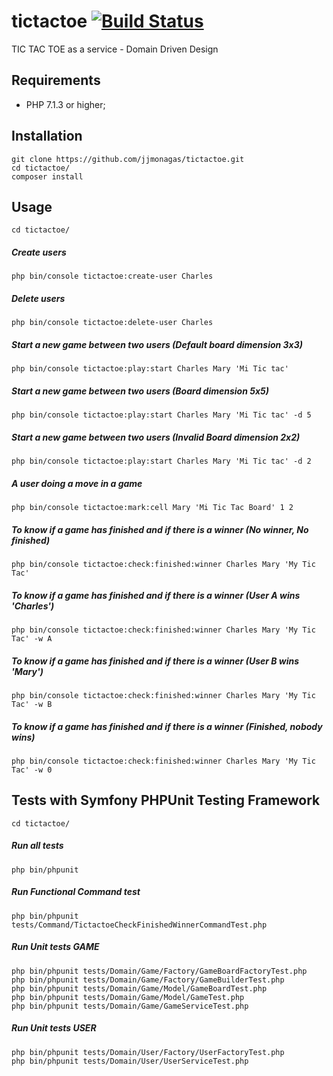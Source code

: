 # tictactoe [![Build Status](https://travis-ci.org/jjmonagas/tictactoe.svg?branch=master)](https://travis-ci.org/jjmonagas/tictactoe)
TIC TAC TOE as a service - Domain Driven Design

## Requirements

* PHP 7.1.3 or higher;

## Installation

```
git clone https://github.com/jjmonagas/tictactoe.git
cd tictactoe/
composer install
```

## Usage

```
cd tictactoe/
```

##### Create users 
```
php bin/console tictactoe:create-user Charles
```

##### Delete users 
```
php bin/console tictactoe:delete-user Charles
```

##### Start a new game between two users (Default board dimension 3x3)
```
php bin/console tictactoe:play:start Charles Mary 'Mi Tic tac'
```


##### Start a new game between two users (Board dimension 5x5)
```
php bin/console tictactoe:play:start Charles Mary 'Mi Tic tac' -d 5
```

##### Start a new game between two users (Invalid Board dimension 2x2)
```
php bin/console tictactoe:play:start Charles Mary 'Mi Tic tac' -d 2
```

##### A user doing a move in a game
```
php bin/console tictactoe:mark:cell Mary 'Mi Tic Tac Board' 1 2
```

##### To know if a game has finished and if there is a winner (No winner, No finished)
```
php bin/console tictactoe:check:finished:winner Charles Mary 'My Tic Tac' 
```

##### To know if a game has finished and if there is a winner (User A wins 'Charles')
```
php bin/console tictactoe:check:finished:winner Charles Mary 'My Tic Tac' -w A
```

##### To know if a game has finished and if there is a winner (User B wins 'Mary')
```
php bin/console tictactoe:check:finished:winner Charles Mary 'My Tic Tac' -w B
```

##### To know if a game has finished and if there is a winner (Finished, nobody wins)
```
php bin/console tictactoe:check:finished:winner Charles Mary 'My Tic Tac' -w 0
```



## Tests with Symfony PHPUnit Testing Framework

```
cd tictactoe/
```

##### Run all tests
```
php bin/phpunit 
```

##### Run Functional Command test
```
php bin/phpunit tests/Command/TictactoeCheckFinishedWinnerCommandTest.php
```

##### Run Unit tests GAME
```
php bin/phpunit tests/Domain/Game/Factory/GameBoardFactoryTest.php
php bin/phpunit tests/Domain/Game/Factory/GameBuilderTest.php
php bin/phpunit tests/Domain/Game/Model/GameBoardTest.php
php bin/phpunit tests/Domain/Game/Model/GameTest.php
php bin/phpunit tests/Domain/Game/GameServiceTest.php
```

##### Run Unit tests USER
```
php bin/phpunit tests/Domain/User/Factory/UserFactoryTest.php
php bin/phpunit tests/Domain/User/UserServiceTest.php
```
